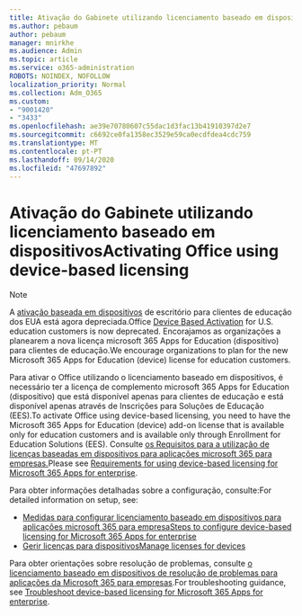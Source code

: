 ```yaml
---
title: Ativação do Gabinete utilizando licenciamento baseado em dispositivos
ms.author: pebaum
author: pebaum
manager: mnirkhe
ms.audience: Admin
ms.topic: article
ms.service: o365-administration
ROBOTS: NOINDEX, NOFOLLOW
localization_priority: Normal
ms.collection: Adm_O365
ms.custom:
- "9001420"
- "3433"
ms.openlocfilehash: ae39e70780607c55dac1d3fac13b41910397d2e7
ms.sourcegitcommit: c6692ce0fa1358ec3529e59ca0ecdfdea4cdc759
ms.translationtype: MT
ms.contentlocale: pt-PT
ms.lasthandoff: 09/14/2020
ms.locfileid: "47697892"
---
```

# <a name="activating-office-using-device-based-licensing"></a><span data-ttu-id="aa093-102">Ativação do Gabinete utilizando licenciamento baseado em dispositivos</span><span class="sxs-lookup"><span data-stu-id="aa093-102">Activating Office using device-based licensing</span></span>

> [!NOTE]
> <span data-ttu-id="aa093-103">A [ativação baseada em dispositivos](https://aka.ms/officedba) de escritório para clientes de educação dos EUA está agora depreciada.</span><span class="sxs-lookup"><span data-stu-id="aa093-103">Office [Device Based Activation](https://aka.ms/officedba) for U.S. education customers is now deprecated.</span></span> <span data-ttu-id="aa093-104">Encorajamos as organizações a planearem a nova licença microsoft 365 Apps for Education (dispositivo) para clientes de educação.</span><span class="sxs-lookup"><span data-stu-id="aa093-104">We encourage organizations to plan for the new Microsoft 365 Apps for Education (device) license for education customers.</span></span>

<span data-ttu-id="aa093-105">Para ativar o Office utilizando o licenciamento baseado em dispositivos, é necessário ter a licença de complemento microsoft 365 Apps for Education (dispositivo) que está disponível apenas para clientes de educação e está disponível apenas através de Inscrições para Soluções de Educação (EES).</span><span class="sxs-lookup"><span data-stu-id="aa093-105">To activate Office using device-based licensing, you need to have the Microsoft 365 Apps for Education (device) add-on license that is available only for education customers and is available only through Enrollment for Education Solutions (EES).</span></span> <span data-ttu-id="aa093-106">Consulte [os Requisitos para a utilização de licenças baseadas em dispositivos para aplicações microsoft 365 para empresas.](https://docs.microsoft.com/deployoffice/device-based-licensing#requirements-for-using-device-based-licensing-for-microsoft-365-apps-for-enterprise)</span><span class="sxs-lookup"><span data-stu-id="aa093-106">Please see [Requirements for using device-based licensing for Microsoft 365 Apps for enterprise](https://docs.microsoft.com/deployoffice/device-based-licensing#requirements-for-using-device-based-licensing-for-microsoft-365-apps-for-enterprise).</span></span>


<span data-ttu-id="aa093-107">Para obter informações detalhadas sobre a configuração, consulte:</span><span class="sxs-lookup"><span data-stu-id="aa093-107">For detailed information on setup, see:</span></span>

- [<span data-ttu-id="aa093-108">Medidas para configurar licenciamento baseado em dispositivos para aplicações microsoft 365 para empresa</span><span class="sxs-lookup"><span data-stu-id="aa093-108">Steps to configure device-based licensing for Microsoft 365 Apps for enterprise</span></span>](https://docs.microsoft.com/deployoffice/device-based-licensing#steps-to-configure-device-based-licensing-for-microsoft-365-apps-for-enterprise)
- [<span data-ttu-id="aa093-109">Gerir licenças para dispositivos</span><span class="sxs-lookup"><span data-stu-id="aa093-109">Manage licenses for devices</span></span>](https://docs.microsoft.com/microsoft-365/admin/misc/manage-licenses-for-devices)

<span data-ttu-id="aa093-110">Para obter orientações sobre resolução de problemas, consulte [o licenciamento baseado em dispositivos de resolução de problemas para aplicações da Microsoft 365 para empresas](https://docs.microsoft.com/deployoffice/device-based-licensing#troubleshoot-device-based-licensing-for-microsoft-365-apps-for-enterprise).</span><span class="sxs-lookup"><span data-stu-id="aa093-110">For troubleshooting guidance, see [Troubleshoot device-based licensing for Microsoft 365 Apps for enterprise](https://docs.microsoft.com/deployoffice/device-based-licensing#troubleshoot-device-based-licensing-for-microsoft-365-apps-for-enterprise).</span></span>
